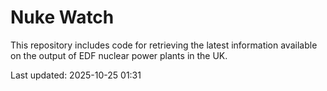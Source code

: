 # Nuke Watch

This repository includes code for retrieving the latest information available on the output of EDF nuclear power plants in the UK.

Last updated: 2025-10-25 01:31